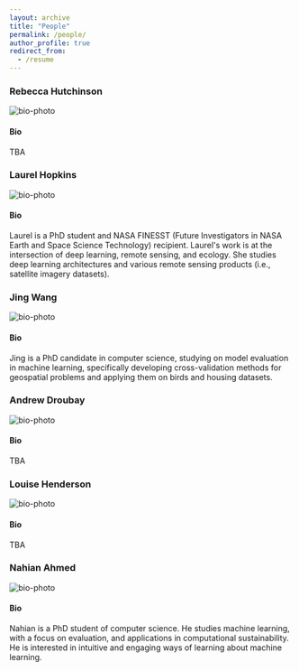 ```yaml
---
layout: archive
title: "People"
permalink: /people/
author_profile: true
redirect_from:
  - /resume
---
```

  
### Rebecca Hutchinson
![bio-photo](/images/bio-photo.jpg)
#### Bio
TBA
  
### Laurel Hopkins

![bio-photo](/images/bio-photo.jpg)
#### Bio
Laurel is a PhD student and NASA FINESST (Future Investigators in NASA Earth and Space Science Technology) recipient. Laurel's work is at the intersection of deep learning, remote sensing, and ecology. She studies deep learning architectures and various remote sensing products (i.e., satellite imagery datasets).

### Jing Wang

![bio-photo](/images/bio-photo.jpg)
#### Bio
Jing is a PhD candidate in computer science, studying on model evaluation in machine learning, specifically developing cross-validation methods for geospatial problems and applying them on birds and housing datasets.

### Andrew Droubay

![bio-photo](/images/bio-photo.jpg)
#### Bio
TBA

### Louise Henderson

![bio-photo](/images/bio-photo.jpg)
#### Bio
TBA

### Nahian Ahmed
![bio-photo](/images/bio-photo.jpg)
#### Bio
Nahian is a PhD student of computer science. He studies machine learning, with a focus on evaluation, and applications in computational sustainability. He is interested in intuitive and engaging ways of learning about machine learning.
